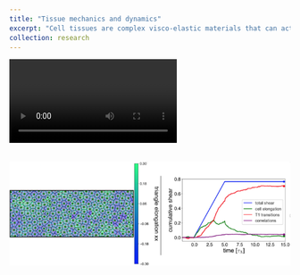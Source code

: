 ```yaml
---
title: "Tissue mechanics and dynamics"
excerpt: "Cell tissues are complex visco-elastic materials that can actively change their properties."
collection: research
---
```




<video src="/images/movies/mp4/VM_pure_shear.mp4" controls>
  Your browser does not support the video tag.
</video>


<!-- Dynamics of an isotropic cellular network under an imposed pure shear deformation. Between $t=0$ to $t=T$, a pure shear is applied to the network with a rate $\widetilde{V}_{xx}^0$, after which the box is kept fixed. The cumulative total tissue shear (blue curve) is decomposed using Eq.~\eqref{eq_shear_decomp} in contributions to the shear due to changes in cell shape (green), due to T1 transitions (red) and due to correlation effects (purple). \textbf{(a)} Example of a single simulation of the vertex model with $T=5$ and $\widetilde{V}_{xx}^0=0.15$. Snapshots show the state of the system at different times during the simulation. Cells are color-coded according to their elongation.
    \textbf{(b)} Shear decomposition averaged over 100 realizations of the vertex model for $T=6$ and $\widetilde{V}_{xx}^0=0.2$. The standard error of the mean is smaller than the thickness of the curves. -->

 <br/><img src='/images/vertex_model.jpg'>
 